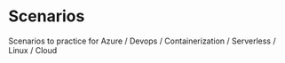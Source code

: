 # Scenarios
Scenarios to practice for Azure / Devops / Containerization / Serverless / Linux / Cloud
